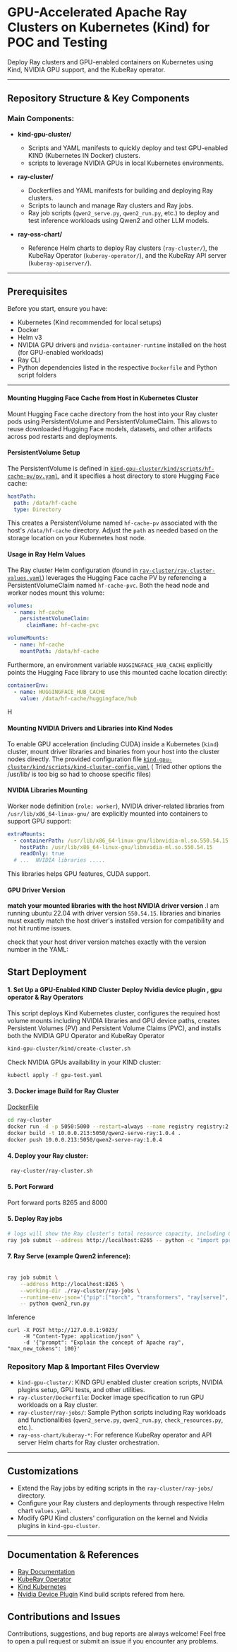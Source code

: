 # GPU-Accelerated Apache Ray Clusters on Kubernetes (Kind) for POC and Testing

Deploy Ray clusters and GPU-enabled containers on Kubernetes using Kind, NVIDIA GPU support, and the KubeRay operator.

---

## Repository Structure & Key Components

### Main Components:

- **kind-gpu-cluster/**

  - Scripts and YAML manifests to quickly deploy and test GPU-enabled KIND (Kubernetes IN Docker) clusters.
  - scripts to leverage NVIDIA GPUs in local Kubernetes environments.

- **ray-cluster/**

  - Dockerfiles and YAML manifests for building and deploying Ray clusters.
  - Scripts to launch and manage Ray clusters and Ray jobs.
  - Ray job scripts (`qwen2_serve.py`, `qwen2_run.py`, etc.) to deploy and test inference workloads using Qwen2 and other LLM models.

- **ray-oss-chart/**

  - Reference Helm charts to deploy Ray clusters (`ray-cluster/`), the KubeRay Operator (`kuberay-operator/`), and the KubeRay API server (`kuberay-apiserver/`).

---

## Prerequisites

Before you start, ensure you have:

- Kubernetes (Kind recommended for local setups)
- Docker
- Helm v3
- NVIDIA GPU drivers and `nvidia-container-runtime` installed on the host (for GPU-enabled workloads)
- Ray CLI
- Python dependencies listed in the respective `Dockerfile` and Python script folders

---

#### Mounting Hugging Face Cache from Host in Kubernetes Cluster

Mount Hugging Face cache directory from the host into your Ray cluster pods using PersistentVolume and PersistentVolumeClaim. This allows to reuse downloaded Hugging Face models, datasets, and other artifacts across pod restarts and deployments.

#### PersistentVolume Setup

The PersistentVolume is defined in [`kind-gpu-cluster/kind/scripts/hf-cache-pv/pv.yaml`](kind-gpu-cluster/kind/scripts/hf-cache-pv/pv.yaml), and it specifies a host directory to store Hugging Face cache:

```yaml
hostPath:
  path: /data/hf-cache
  type: Directory
```

This creates a PersistentVolume named `hf-cache-pv` associated with the host's `/data/hf-cache` directory. Adjust the `path` as needed based on the storage location on your Kubernetes host node.

#### Usage in Ray Helm Values

The Ray cluster Helm configuration (found in [`ray-cluster/ray-cluster-values.yaml`](ray-cluster/ray-cluster-values.yaml)) leverages the Hugging Face cache PV by referencing a PersistentVolumeClaim named `hf-cache-pvc`. Both the head node and worker nodes mount this volume:

```yaml
volumes:
  - name: hf-cache
    persistentVolumeClaim:
      claimName: hf-cache-pvc

volumeMounts:
  - name: hf-cache
    mountPath: /data/hf-cache
```

Furthermore, an environment variable `HUGGINGFACE_HUB_CACHE` explicitly points the Hugging Face library to use this mounted cache location directly:

```yaml
containerEnv:
  - name: HUGGINGFACE_HUB_CACHE
    value: /data/hf-cache/huggingface/hub
```

H

#### Mounting NVIDIA Drivers and Libraries into Kind Nodes

To enable GPU acceleration (including CUDA) inside a Kubernetes (`kind`) cluster, mount driver libraries and binaries from your host into the cluster nodes directly. The provided configuration file [`kind-gpu-cluster/kind/scripts/kind-cluster-config.yaml`](kind-gpu-cluster/kind/scripts/kind-cluster-config.yaml) ( Tried other options the /usr/lib/ is too big so had to choose specific files)

#### NVIDIA Libraries Mounting

Worker node definition (`role: worker`), NVIDIA driver-related libraries from `/usr/lib/x86_64-linux-gnu/` are explicitly mounted into containers to support GPU support:

```yaml
extraMounts:
  - containerPath: /usr/lib/x86_64-linux-gnu/libnvidia-ml.so.550.54.15
    hostPath: /usr/lib/x86_64-linux-gnu/libnvidia-ml.so.550.54.15
    readOnly: true
  # ...  NVIDIA libraries .....
```

This libraries helps GPU features, CUDA support.

#### GPU Driver Version

**match your mounted libraries with the host NVIDIA driver version** .I am running ubuntu 22.04 with driver version `550.54.15`. libraries and binaries must exactly match the host driver's installed version for compatibility and not hit runtime issues.

check that your host driver version matches exactly with the version number in the YAML:

## Start Deployment

#### 1. Set Up a GPU-Enabled KIND Cluster Deploy Nvidia device plugin , gpu operator & Ray Operators

This script deploys Kind Kubernetes cluster, configures the required host volume mounts including NVIDIA libraries and GPU device paths, creates Persistent Volumes (PV) and Persistent Volume Claims (PVC), and installs both the NVIDIA GPU Operator and KubeRay Operator

```bash
kind-gpu-cluster/kind/create-cluster.sh
```

Check NVIDIA GPUs availability in your KIND cluster:

```bash
kubectl apply -f gpu-test.yaml

```

#### 3. Docker image Build for Ray Cluster

[DockerFile](ray-cluster/Dockerfile)

```bash
cd ray-cluster
docker run -d -p 5050:5000 --restart=always --name registry registry:2
docker build -t 10.0.0.213:5050/qwen2-serve-ray:1.0.4 .
docker push 10.0.0.213:5050/qwen2-serve-ray:1.0.4
```

#### 4. Deploy your Ray cluster:

```bash
 ray-cluster/ray-cluster.sh
```

#### 5. Port Forward

Port forward ports 8265 and 8000

#### 5. Deploy Ray jobs

```bash
# logs will show the Ray cluster's total resource capacity, including GPUs.
ray job submit --address http://localhost:8265 -- python -c "import pprint; import ray; ray.init(); pprint.pprint(ray.cluster_resources(), sort_dicts=True)"
```

#### 7. Ray Serve (example Qwen2 inference):

```bash

ray job submit \
    --address http://localhost:8265 \
    --working-dir ./ray-cluster/ray-jobs \
    --runtime-env-json='{"pip":["torch", "transformers", "ray[serve]", "starlette"]}' \
    -- python qwen2_run.py

```

Inference

```
curl -X POST http://127.0.0.1:9023/
     -H "Content-Type: application/json" \
     -d '{"prompt": "Explain the concept of Apache ray", "max_new_tokens": 100}'
```

### Repository Map & Important Files Overview

- `kind-gpu-cluster/`: KIND GPU enabled cluster creation scripts, NVIDIA plugins setup, GPU tests, and other utilities.
- `ray-cluster/Dockerfile`: Docker image specification to run GPU workloads on a Ray cluster.
- `ray-cluster/ray-jobs/`: Sample Python scripts including Ray workloads and functionalities (`qwen2_serve.py`, `qwen2_run.py`, `check_resources.py`, etc.).
- `ray-oss-chart/kuberay-*`: For reference KubeRay operator and API server Helm charts for Ray cluster orchestration.

---

## Customizations

- Extend the Ray jobs by editing scripts in the `ray-cluster/ray-jobs/` directory.
- Configure your Ray clusters and deployments through respective Helm chart `values.yaml`.
- Modify GPU Kind clusters' configuration on the kernel and Nvidia plugins in `kind-gpu-cluster`.

---

## Documentation & References

- [Ray Documentation](https://docs.ray.io)
- [KubeRay Operator](https://github.com/ray-project/kuberay)
- [Kind Kubernetes](https://kind.sigs.k8s.io)
- [Nvidia Device Plugin](https://github.com/NVIDIA/k8s-device-plugin/tree/main) Kind build scripts refered from here.

## Contributions and Issues

Contributions, suggestions, and bug reports are always welcome! Feel free to open a pull request or submit an issue if you encounter any problems.
